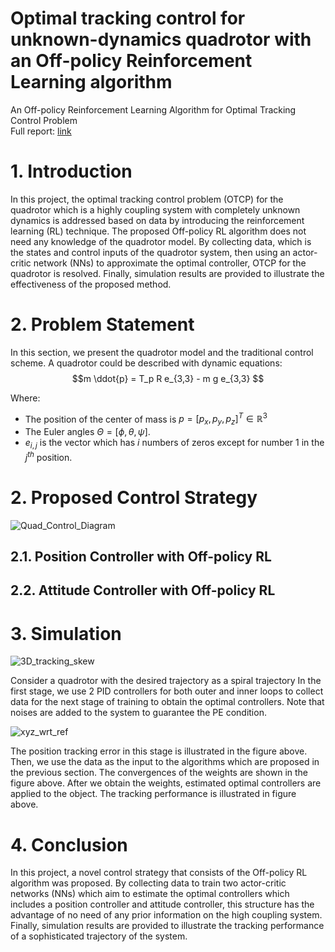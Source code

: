 # Optimal tracking control for unknown-dynamics quadrotor with an Off-policy Reinforcement Learning algorithm
An Off-policy Reinforcement Learning Algorithm for Optimal Tracking Control Problem       
Full report: [link](https://drive.google.com/drive/folders/1LOUQExAoRkOGeKZ26fC8hELxbSGDK5ZK)
# 1. Introduction
In this project, the optimal tracking control problem (OTCP) for the quadrotor which is a highly coupling system with completely unknown dynamics is addressed based on data by introducing the reinforcement learning (RL) technique. The proposed Off-policy RL algorithm does not need any knowledge of the quadrotor model. By collecting data, which is the states and control inputs of the quadrotor system, then using an actor-critic network (NNs) to approximate the optimal controller, OTCP for the quadrotor is resolved. Finally, simulation results are provided to illustrate the effectiveness of the proposed method.

# 2. Problem Statement


In this section, we present the quadrotor model and the traditional control scheme. A quadrotor could be described with dynamic equations: $$m \ddot{p} = T_p R e_{3,3} - m g e_{3,3} $$

Where:   
* The position of the center of mass is $p = [p_x,p_y,p_z]^T \in \mathbb{R}^3$
* The Euler angles $\Theta = [\phi, \theta, \psi]$.
* $e_{i,j}$ is the vector which has $i$ numbers of zeros except for number 1 in the $j^{th}$ position.

# 2. Proposed Control Strategy
![Quad_Control_Diagram](https://github.com/duongdinhph/OTCP_Quad/assets/56771011/306f37f3-1ca5-46a6-9e22-f797f3e7797e)
  ## 2.1. Position Controller with Off-policy RL
  
  ## 2.2. Attitude Controller with Off-policy RL
  
# 3. Simulation
![3D_tracking_skew](https://github.com/duongdinhph/OTCP_Quad/assets/56771011/5f818f3d-f018-494b-a6ec-4f97d2e55295)

Consider a quadrotor with the desired trajectory as a spiral trajectory
In the first stage, we use 2 PID controllers for both outer and inner loops to collect data for the next
stage of training to obtain the optimal controllers. Note that noises are added to the system to guarantee
the PE condition.

![xyz_wrt_ref](https://github.com/duongdinhph/OTCP_Quad/assets/56771011/be6b3386-5f5b-419b-b4d3-0e306fc9f110)

The position tracking error in this stage is illustrated in the figure above.
Then, we use the data as the input to the algorithms which are proposed in the previous section. The
convergences of the weights are shown in the figure above.
After we obtain the weights, estimated optimal controllers are applied to the object. The tracking
performance is illustrated in figure above.
# 4. Conclusion
In this project, a novel control strategy that consists of the Off-policy RL algorithm was proposed. By
collecting data to train two actor-critic networks (NNs) which aim to estimate the optimal controllers
which includes a position controller and attitude controller, this structure has the advantage of no need
of any prior information on the high coupling system. Finally, simulation results are provided to
illustrate the tracking performance of a sophisticated trajectory of the system.


